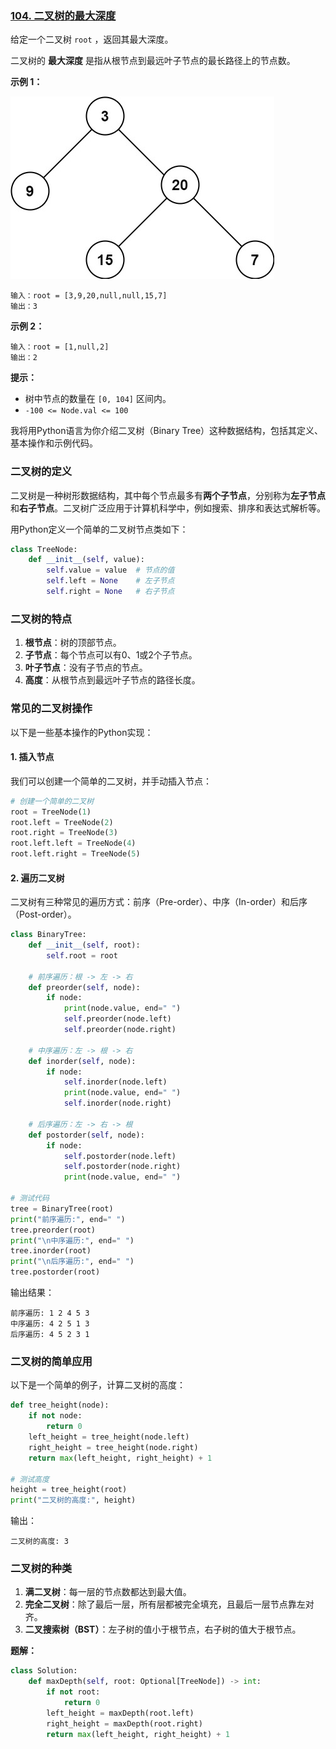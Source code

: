 ### [104. 二叉树的最大深度](https://leetcode.cn/problems/maximum-depth-of-binary-tree/)

给定一个二叉树 `root` ，返回其最大深度。

二叉树的 **最大深度** 是指从根节点到最远叶子节点的最长路径上的节点数。

 

**示例 1：**

![img](assets/tmp-tree.jpg)

```
输入：root = [3,9,20,null,null,15,7]
输出：3
```

**示例 2：**

```
输入：root = [1,null,2]
输出：2
```

 

**提示：**

- 树中节点的数量在 `[0, 104]` 区间内。
- `-100 <= Node.val <= 100`

我将用Python语言为你介绍二叉树（Binary Tree）这种数据结构，包括其定义、基本操作和示例代码。

### 二叉树的定义
二叉树是一种树形数据结构，其中每个节点最多有**两个子节点**，分别称为**左子节点**和**右子节点**。二叉树广泛应用于计算机科学中，例如搜索、排序和表达式解析等。

用Python定义一个简单的二叉树节点类如下：

```python
class TreeNode:
    def __init__(self, value):
        self.value = value  # 节点的值
        self.left = None    # 左子节点
        self.right = None   # 右子节点
```

### 二叉树的特点
1. **根节点**：树的顶部节点。
2. **子节点**：每个节点可以有0、1或2个子节点。
3. **叶子节点**：没有子节点的节点。
4. **高度**：从根节点到最远叶子节点的路径长度。

### 常见的二叉树操作
以下是一些基本操作的Python实现：

#### 1. 插入节点
我们可以创建一个简单的二叉树，并手动插入节点：

```python
# 创建一个简单的二叉树
root = TreeNode(1)
root.left = TreeNode(2)
root.right = TreeNode(3)
root.left.left = TreeNode(4)
root.left.right = TreeNode(5)
```

#### 2. 遍历二叉树
二叉树有三种常见的遍历方式：前序（Pre-order）、中序（In-order）和后序（Post-order）。

```python
class BinaryTree:
    def __init__(self, root):
        self.root = root

    # 前序遍历：根 -> 左 -> 右
    def preorder(self, node):
        if node:
            print(node.value, end=" ")
            self.preorder(node.left)
            self.preorder(node.right)

    # 中序遍历：左 -> 根 -> 右
    def inorder(self, node):
        if node:
            self.inorder(node.left)
            print(node.value, end=" ")
            self.inorder(node.right)

    # 后序遍历：左 -> 右 -> 根
    def postorder(self, node):
        if node:
            self.postorder(node.left)
            self.postorder(node.right)
            print(node.value, end=" ")

# 测试代码
tree = BinaryTree(root)
print("前序遍历:", end=" ")
tree.preorder(root)
print("\n中序遍历:", end=" ")
tree.inorder(root)
print("\n后序遍历:", end=" ")
tree.postorder(root)
```

输出结果：
```
前序遍历: 1 2 4 5 3 
中序遍历: 4 2 5 1 3 
后序遍历: 4 5 2 3 1 
```

### 二叉树的简单应用
以下是一个简单的例子，计算二叉树的高度：

```python
def tree_height(node):
    if not node:
        return 0
    left_height = tree_height(node.left)
    right_height = tree_height(node.right)
    return max(left_height, right_height) + 1

# 测试高度
height = tree_height(root)
print("二叉树的高度:", height)
```

输出：
```
二叉树的高度: 3
```

### 二叉树的种类
1. **满二叉树**：每一层的节点数都达到最大值。
2. **完全二叉树**：除了最后一层，所有层都被完全填充，且最后一层节点靠左对齐。
3. **二叉搜索树（BST）**：左子树的值小于根节点，右子树的值大于根节点。



**题解：**



```python
class Solution:
    def maxDepth(self, root: Optional[TreeNode]) -> int:
        if not root:
            return 0
        left_height = maxDepth(root.left)
        right_height = maxDepth(root.right)
        return max(left_height, right_height) + 1
```

